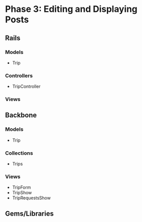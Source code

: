 # Phase 3: Editing and Displaying Posts

## Rails
### Models
* Trip

### Controllers
* TripController
### Views

## Backbone
### Models
* Trip

### Collections
* Trips

### Views
* TripForm
* TripShow
* TripRequestsShow


## Gems/Libraries
